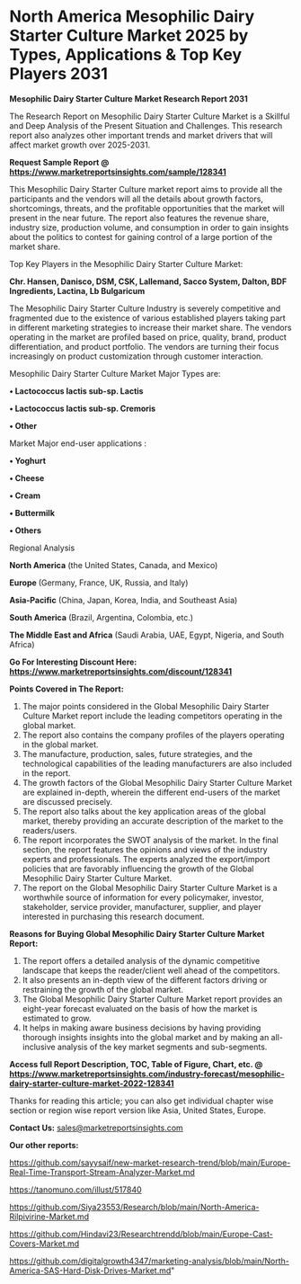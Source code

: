 # North America Mesophilic Dairy Starter Culture Market 2025 by Types, Applications & Top Key Players 2031

<strong>Mesophilic Dairy Starter Culture Market Research Report 2031</strong>

The Research Report on Mesophilic Dairy Starter Culture Market is a Skillful and Deep Analysis of the Present Situation and Challenges. This research report also analyzes other important trends and market drivers that will affect market growth over 2025-2031.

<strong>Request Sample Report @ <a href=https://www.marketreportsinsights.com/sample/128341>https://www.marketreportsinsights.com/sample/128341</a></strong>

This Mesophilic Dairy Starter Culture market report aims to provide all the participants and the vendors will all the details about growth factors, shortcomings, threats, and the profitable opportunities that the market will present in the near future. The report also features the revenue share, industry size, production volume, and consumption in order to gain insights about the politics to contest for gaining control of a large portion of the market share.

Top Key Players in the Mesophilic Dairy Starter Culture Market:

<strong>Chr. Hansen, Danisco, DSM, CSK, Lallemand, Sacco System, Dalton, BDF Ingredients, Lactina, Lb Bulgaricum</strong>

The Mesophilic Dairy Starter Culture Industry is severely competitive and fragmented due to the existence of various established players taking part in different marketing strategies to increase their market share. The vendors operating in the market are profiled based on price, quality, brand, product differentiation, and product portfolio. The vendors are turning their focus increasingly on product customization through customer interaction.

Mesophilic Dairy Starter Culture Market Major Types are:

<strong>• Lactococcus lactis sub-sp. Lactis

• Lactococcus lactis sub-sp. Cremoris

• Other</strong>

Market Major end-user applications :

<strong>• Yoghurt

• Cheese

• Cream

• Buttermilk

• Others</strong>

Regional Analysis

</u><strong><b>North America</b></strong> (the United States, Canada, and Mexico)

<strong><b>Europe </b></strong>(Germany, France, UK, Russia, and Italy)

<strong><b>Asia-Pacific</b></strong> (China, Japan, Korea, India, and Southeast Asia)

<strong><b>South America</b></strong> (Brazil, Argentina, Colombia, etc.)

<strong><b>The Middle East and Africa</b></strong> (Saudi Arabia, UAE, Egypt, Nigeria, and South Africa)

<strong>Go For Interesting Discount Here: <a href=https://www.marketreportsinsights.com/discount/128341>https://www.marketreportsinsights.com/discount/128341</a></strong>

<strong>Points Covered in The Report:</strong>
<ol>
  <li>The major points considered in the Global Mesophilic Dairy Starter Culture Market report include the leading competitors operating in the global market.</li>
  <li>The report also contains the company profiles of the players operating in the global market.</li>
  <li>The manufacture, production, sales, future strategies, and the technological capabilities of the leading manufacturers are also included in the report.</li>
  <li>The growth factors of the Global Mesophilic Dairy Starter Culture Market are explained in-depth, wherein the different end-users of the market are discussed precisely.</li>
  <li>The report also talks about the key application areas of the global market, thereby providing an accurate description of the market to the readers/users.</li>
  <li>The report incorporates the SWOT analysis of the market. In the final section, the report features the opinions and views of the industry experts and professionals. The experts analyzed the export/import policies that are favorably influencing the growth of the Global Mesophilic Dairy Starter Culture Market.</li>
  <li>The report on the Global Mesophilic Dairy Starter Culture Market is a worthwhile source of information for every policymaker, investor, stakeholder, service provider, manufacturer, supplier, and player interested in purchasing this research document.</li>
</ol>
<strong>Reasons for Buying Global Mesophilic Dairy Starter Culture Market Report:</strong>

<ol>
  <li>The report offers a detailed analysis of the dynamic competitive landscape that keeps the reader/client well ahead of the competitors.</li>
  <li>It also presents an in-depth view of the different factors driving or restraining the growth of the global market.</li>
  <li>The Global Mesophilic Dairy Starter Culture Market report provides an eight-year forecast evaluated on the basis of how the market is estimated to grow.</li>
  <li>It helps in making aware business decisions by having providing thorough insights insights into the global market and by making an all-inclusive analysis of the key market segments and sub-segments.</li>
</ol>
<strong>Access full Report Description, TOC, Table of Figure, Chart, etc. @ <a href=https://www.marketreportsinsights.com/industry-forecast/mesophilic-dairy-starter-culture-market-2022-128341>https://www.marketreportsinsights.com/industry-forecast/mesophilic-dairy-starter-culture-market-2022-128341</a></strong>


Thanks for reading this article; you can also get individual chapter wise section or region wise report version like Asia, United States, Europe.

<strong>Contact Us:</strong>
sales@marketreportsinsights.com

<strong>Our other reports:</strong>

<a href=https://github.com/sayysaif/new-market-research-trend/blob/main/Europe-Real-Time-Transport-Stream-Analyzer-Market.md>https://github.com/sayysaif/new-market-research-trend/blob/main/Europe-Real-Time-Transport-Stream-Analyzer-Market.md</a>

<a href=https://tanomuno.com/illust/517840>https://tanomuno.com/illust/517840</a>

<a href=https://github.com/Siya23553/Research/blob/main/North-America-Rilpivirine-Market.md>https://github.com/Siya23553/Research/blob/main/North-America-Rilpivirine-Market.md</a>

<a href=https://github.com/Hindavi23/Researchtrendd/blob/main/Europe-Cast-Covers-Market.md>https://github.com/Hindavi23/Researchtrendd/blob/main/Europe-Cast-Covers-Market.md</a>

<a href=https://github.com/digitalgrowth4347/marketing-analysis/blob/main/North-America-SAS-Hard-Disk-Drives-Market.md>https://github.com/digitalgrowth4347/marketing-analysis/blob/main/North-America-SAS-Hard-Disk-Drives-Market.md</a>"
